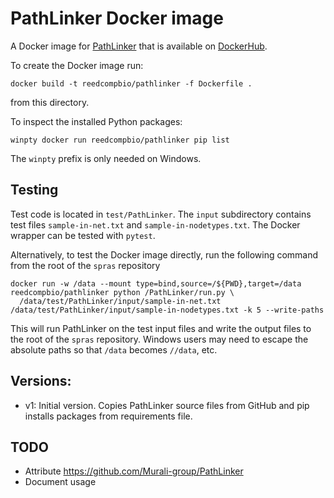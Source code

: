 # PathLinker Docker image

A Docker image for [PathLinker](https://github.com/Murali-group/PathLinker) that is available on [DockerHub](https://hub.docker.com/repository/docker/reedcompbio/pathlinker).

To create the Docker image run:
```
docker build -t reedcompbio/pathlinker -f Dockerfile .
```
from this directory.

To inspect the installed Python packages:
```
winpty docker run reedcompbio/pathlinker pip list
```
The `winpty` prefix is only needed on Windows.

## Testing
Test code is located in `test/PathLinker`.
The `input` subdirectory contains test files `sample-in-net.txt` and `sample-in-nodetypes.txt`.
The Docker wrapper can be tested with `pytest`.

Alternatively, to test the Docker image directly, run the following command from the root of the `spras` repository
```
docker run -w /data --mount type=bind,source=/${PWD},target=/data reedcompbio/pathlinker python /PathLinker/run.py \
  /data/test/PathLinker/input/sample-in-net.txt /data/test/PathLinker/input/sample-in-nodetypes.txt -k 5 --write-paths
```
This will run PathLinker on the test input files and write the output files to the root of the `spras` repository.
Windows users may need to escape the absolute paths so that `/data` becomes `//data`, etc.

## Versions:
- v1: Initial version. Copies PathLinker source files from GitHub and pip installs packages from requirements file.

## TODO
- Attribute https://github.com/Murali-group/PathLinker
- Document usage

